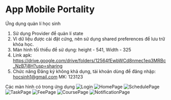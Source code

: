 # App Mobile Portality

Ứng dụng quản lí học sinh

1. Sử dụng Provider để quản lí state
2. Vì dữ liệu được cài đặt cứng, nên sử dụng shared preferences để lưu trữ khóa học.
3. Màn hình tối thiểu để sử dụng: height - 541, Width - 325
4. Link apk: https://drive.google.com/drive/folders/12564fEwbWCd8nmec1eq3MRBc_NzB7j8H?usp=sharing
5. Chức năng Đăng ký không khả dụng, tài khoản dùng để đăng nhập: hocsinh1@gmail.com  MK: 123123

Các màn hình có trong ứng dụng
![Login](lib/data/my_file/login.png)
![HomePage](lib/data/my_file/home_page.png)
![SchedulePage](lib/data/my_file/schedule_page.png)
![TaskPage](lib/data/my_file/task_page.png)
![FeePage](lib/data/my_file/fee_page.png)
![CoursePage](lib/data/my_file/course_page.png)
![NotificationPage](lib/data/my_file/notification_page.png)

